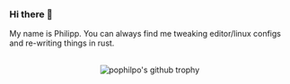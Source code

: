 ### Hi there 👋
My name is Philipp. You can always find me tweaking editor/linux configs and re-writing things in rust.


## 

<p align="center"> 
<img align="center" src="https://github-profile-trophy.vercel.app/?username=pophilpo&row=2&no-frame=true&theme=onedark&no-bg=true" alt="pophilpo's github trophy" />
<!-- :) hey there, thanks for looking -->
<img src="https://komarev.com/ghpvc/?username=pophilpo" alt="Profile view count" height="0" width="0" />
</p>

##
